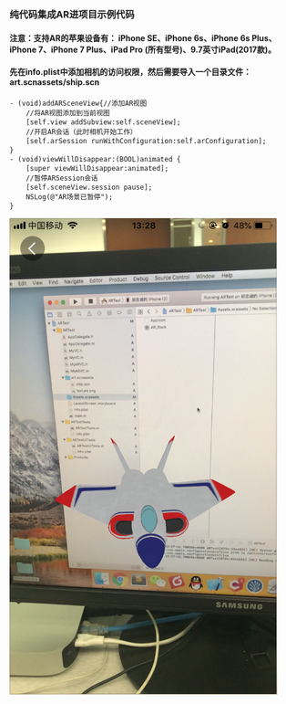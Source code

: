 
### 纯代码集成AR进项目示例代码
#### 注意：支持AR的苹果设备有： iPhone SE、iPhone 6s、iPhone 6s Plus、iPhone 7、iPhone 7 Plus、iPad Pro (所有型号)、9.7英寸iPad(2017款)。

#### 先在info.plist中添加相机的访问权限，然后需要导入一个目录文件：art.scnassets/ship.scn

```
- (void)addARSceneView{//添加AR视图
    //将AR视图添加到当前视图
    [self.view addSubview:self.sceneView];
    //开启AR会话（此时相机开始工作）
    [self.arSession runWithConfiguration:self.arConfiguration];
}
- (void)viewWillDisappear:(BOOL)animated {
    [super viewWillDisappear:animated];
    //暂停ARSession会话
    [self.sceneView.session pause];
    NSLog(@"AR场景已暂停");
}

```

![image](https://github.com/biyu6/ARTest_01/blob/master/ARShowHow.png)
